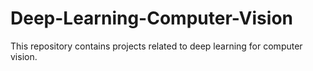 # Deep-Learning-Computer-Vision
This repository contains projects related to deep learning for computer vision.
